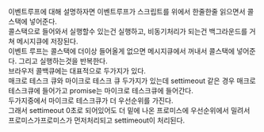 이벤트루프에 대해 설명하자면 이벤트루프가 스크립트를 위에서 한줄한줄 읽으면서 콜스택에 넣어준다.  
콜스택으로 들어와서 실행할수 있는건 실행하고, 비동기처리가 되는건 백그라운드를 거쳐 메시지큐에 저장된다.  
이벤트 루프는 콜스택에 더이상 들어올게 없으면 메시지큐에서 꺼내서 콜스택에 넣어준다. 그리고 실행하는것을 반복한다.  
브라우저 콜백큐에는 대표적으로 두가지가 있다.  
매크로 테스크 큐와 마이크로 테스크 큐 두가지가 있는데 settimeout 같은 경우 매크로 테스크큐에 들어가고 promise는 마이크로 테스크큐에 들어간다.  
두가지중에서 마이크로 테스크큐가 더 우선순위를 가진다.  
그래서 settimeout 0초로 되어있어도 더 밑에 나온 프로미스에 우선순위에서 밀려서 프로미스가프로미스가 먼저처리되고 settimeout이 처리된다.
